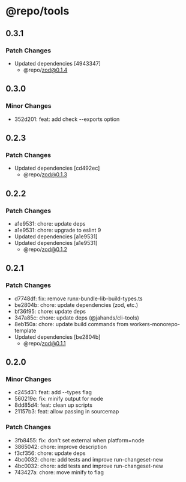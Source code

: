 # @repo/tools

## 0.3.1

### Patch Changes

- Updated dependencies [4943347]
  - @repo/zod@0.1.4

## 0.3.0

### Minor Changes

- 352d201: feat: add check --exports option

## 0.2.3

### Patch Changes

- Updated dependencies [cd492ec]
  - @repo/zod@0.1.3

## 0.2.2

### Patch Changes

- a1e9531: chore: update deps
- a1e9531: chore: upgrade to eslint 9
- Updated dependencies [a1e9531]
- Updated dependencies [a1e9531]
  - @repo/zod@0.1.2

## 0.2.1

### Patch Changes

- d7748df: fix: remove runx-bundle-lib-build-types.ts
- be2804b: chore: update dependencies (zod, etc.)
- bf36f95: chore: update deps
- 347a85c: chore: update deps (@jahands/cli-tools)
- 8eb150a: chore: update build commands from workers-monorepo-template
- Updated dependencies [be2804b]
  - @repo/zod@0.1.1

## 0.2.0

### Minor Changes

- c245d31: feat: add --types flag
- 560219e: fix: minify output for node
- 8dd85d4: feat: clean up scripts
- 21157b3: feat: allow passing in sourcemap

### Patch Changes

- 3fb8455: fix: don't set external when platform=node
- 3865042: chore: improve description
- f3cf356: chore: update deps
- 4bc0032: chore: add tests and improve run-changeset-new
- 4bc0032: chore: add tests and improve run-changeset-new
- 743427a: chore: move minify to flag

